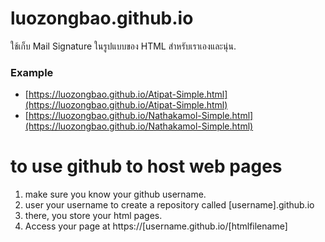 # luozongbao.github.io
ใช้เก็บ Mail Signature ในรูปแบบของ HTML สำหรับเราเองและนุ่น.

### Example
- [https://luozongbao.github.io/Atipat-Simple.html](https://luozongbao.github.io/Atipat-Simple.html)
- [https://luozongbao.github.io/Nathakamol-Simple.html](https://luozongbao.github.io/Nathakamol-Simple.html)

# to use github to host web pages
1. make sure you know your github username.
2. user your username to create a repository called [username].github.io
3. there, you store your html pages.
4. Access your page at https://[username.github.io/[htmlfilename]
